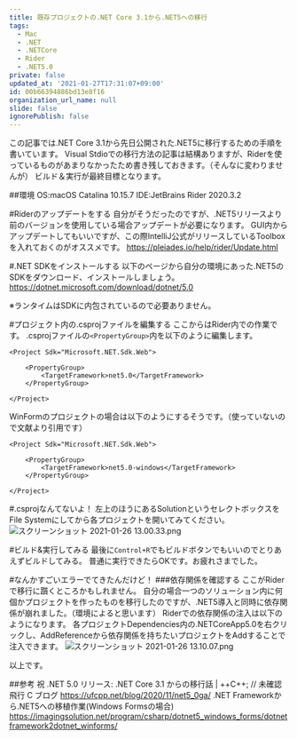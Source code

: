 ```yaml
---
title: 既存プロジェクトの.NET Core 3.1から.NET5への移行
tags:
  - Mac
  - .NET
  - .NETCore
  - Rider
  - .NET5.0
private: false
updated_at: '2021-01-27T17:31:07+09:00'
id: 00b66394886bd13e8f16
organization_url_name: null
slide: false
ignorePublish: false
---
```

この記事では.NET Core 3.1から先日公開された.NET5に移行するための手順を書いています。
Visual Stdioでの移行方法の記事は結構ありますが、Riderを使っているものがあまりなかったため書き残しておきます。（そんなに変わりませんが）
ビルド＆実行が最終目標となります。

##環境
OS:macOS Catalina 10.15.7
IDE:JetBrains Rider 2020.3.2

#Riderのアップデートをする
自分がそうだったのですが、.NET5リリースより前のバージョンを使用している場合アップデートが必要になります。
GUI内からアップデートしてもいいですが、この際IntelliJ公式がリリースしているToolboxを入れておくのがオススメです。
https://pleiades.io/help/rider/Update.html

#.NET SDKをインストールする
以下のページから自分の環境にあった.NET5のSDKをダウンロード、インストールしましょう。
https://dotnet.microsoft.com/download/dotnet/5.0

※ランタイムはSDKに内包されているので必要ありません。


#プロジェクト内の.csprojファイルを編集する
ここからはRider内での作業です。
.csprojファイルの`<PropertyGroup>`内を以下のように編集します。

```XML:
<Project Sdk="Microsoft.NET.Sdk.Web">

    <PropertyGroup>
        <TargetFramework>net5.0</TargetFramework>
    </PropertyGroup>

</Project>
```

WinFormのプロジェクトの場合は以下のようにするそうです。（使っていないので文献より引用です）

```XML:
<Project Sdk="Microsoft.NET.Sdk.Web">

    <PropertyGroup>
        <TargetFramework>net5.0-windows</TargetFramework>
    </PropertyGroup>

</Project>
```

#.csprojなんてないよ！
左上のほうにあるSolutionというセレクトボックスをFile Systemにしてから各プロジェクトを開いてみてください。
![スクリーンショット 2021-01-26 13.00.33.png](https://qiita-image-store.s3.ap-northeast-1.amazonaws.com/0/855584/4245ce62-a138-2803-22c4-eac8edad2f9d.png)

#ビルド&実行してみる
最後に`Control+R`でもビルドボタンでもいいのでとりあえずビルドしてみる。
普通に実行できたらOKです。お疲れさまでした。

#なんかすごいエラーでてきたんだけど！
###依存関係を確認する
ここがRiderで移行に躓くところかもしれません。
自分の場合一つのソリューション内に何個かプロジェクトを作ったものを移行したのですが、.NET5導入と同時に依存関係が崩れました。（環境によると思います）
Riderでの依存関係の注入は以下のようになります。
各プロジェクトDependencies内の.NETCoreApp5.0を右クリックし、AddReferenceから依存関係を持ちたいプロジェクトをAddすることで注入できます。
![スクリーンショット 2021-01-26 13.10.07.png](https://qiita-image-store.s3.ap-northeast-1.amazonaws.com/0/855584/32d571af-e9e1-0d16-a007-b374db22b7b1.png)


以上です。

##参考
祝 .NET 5.0 リリース: .NET Core 3.1 からの移行話 | ++C++; // 未確認飛行 C ブログ 
https://ufcpp.net/blog/2020/11/net5_0ga/ 
.NET Frameworkから.NET5への移植作業(Windows Formsの場合)
https://imagingsolution.net/program/csharp/dotnet5_windows_forms/dotnetframework2dotnet_winforms/
